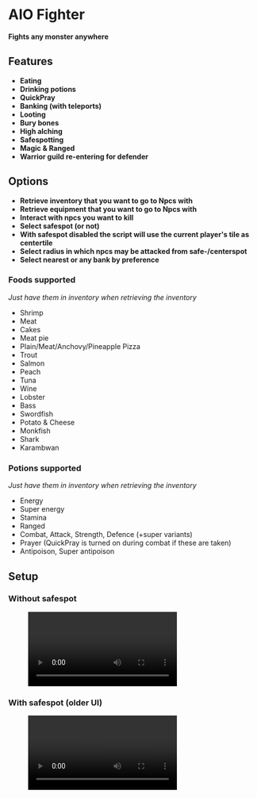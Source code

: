 # AIO Fighter

**Fights any monster anywhere**

## Features

- **Eating**
- **Drinking potions**
- **QuickPray**
- **Banking (with teleports)**
- **Looting**
- **Bury bones**
- **High alching**
- **Safespotting**
- **Magic & Ranged**
- **Warrior guild re-entering for defender**

## Options

- **Retrieve inventory that you want to go to Npcs with**
- **Retrieve equipment that you want to go to Npcs with**
- **Interact with npcs you want to kill**
- **Select safespot (or not)**
- **With safespot disabled the script will use the current player's tile as centertile**
- **Select radius in which npcs may be attacked from safe-/centerspot**
- **Select nearest or any bank by preference**

### Foods supported

*Just have them in inventory when retrieving the inventory*

- Shrimp
- Meat
- Cakes
- Meat pie
- Plain/Meat/Anchovy/Pineapple Pizza
- Trout
- Salmon
- Peach
- Tuna
- Wine
- Lobster
- Bass
- Swordfish
- Potato & Cheese
- Monkfish
- Shark
- Karambwan

### Potions supported

*Just have them in inventory when retrieving the inventory*

- Energy
- Super energy
- Stamina
- Ranged
- Combat, Attack, Strength, Defence (+super variants)
- Prayer (QuickPray is turned on during combat if these are taken)
- Antipoison, Super antipoison

## Setup

### Without safespot

<figure class="video_container">
  <video controls>
    <source src="https://cloud.krulvis.space/s/jEGd43y5RyfyKd3/download/krul_Fighter_setup.mp4" type="video/mp4">
  </video>
</figure>

### With safespot (older UI)

<figure class="video_container">
  <video controls>
    <source src="https://cloud.krulvis.space/s/R9MMakdep63rr7x/download/setup_blue_drags_example.mp4" type="video/mp4">
  </video>
</figure>

  

